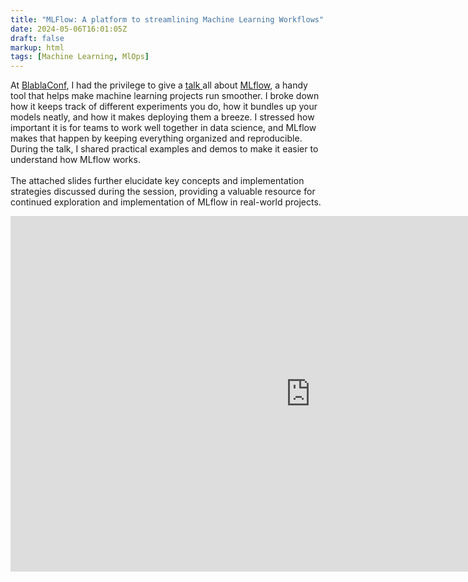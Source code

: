 ```yaml
---
title: "MLFlow: A platform to streamlining Machine Learning Workflows"
date: 2024-05-06T16:01:05Z
draft: false
markup: html
tags: [Machine Learning, MlOps]
---
```


<p>At <a href = https://www.blablaconf.com> BlablaConf</a>, I had the privilege to give a <a href=https://youtu.be/rVLlGQcXgOQ?t=16393> talk </a> all about <a href = https://mlflow.org>MLflow</a>, a handy tool that helps make machine learning projects run smoother. I broke down how it keeps track of different experiments you do, how it bundles up your models neatly, and how it makes deploying them a breeze. I stressed how important it is for teams to work well together in data science, and MLflow makes that happen by keeping everything organized and reproducible. During the talk, I shared practical examples and demos to make it easier to understand how MLflow works. 
</br></br>
The attached slides further elucidate key concepts and implementation strategies discussed during the session, providing a valuable resource for continued exploration and implementation of MLflow in real-world projects.
</p>
<iframe src="https://docs.google.com/presentation/d/e/2PACX-1vRiya-S6RJN50h2oit2i7Whbk-IEWWp20sSv8Nl0liRtrrqsPE-Or8W1S9PntTYm1C5Tk29g-5oC3Qm/embed?start=false&loop=false&delayms=3000" frameborder="0" width="960" height="569" allowfullscreen="true" mozallowfullscreen="true" webkitallowfullscreen="true"></iframe>